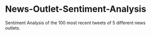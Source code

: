 # News-Outlet-Sentiment-Analysis
Sentiment Analysis of the 100 most recent tweets of 5 different news outlets.
